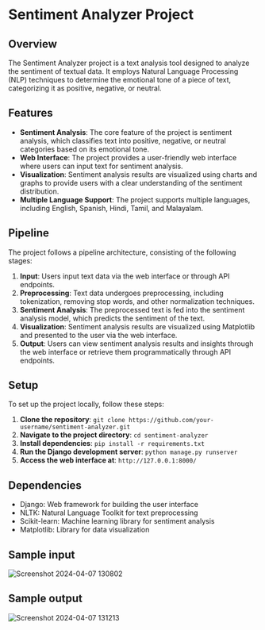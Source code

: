 # Sentiment Analyzer Project

## Overview
The Sentiment Analyzer project is a text analysis tool designed to analyze the sentiment of textual data. It employs Natural Language Processing (NLP) techniques to determine the emotional tone of a piece of text, categorizing it as positive, negative, or neutral.

## Features
- **Sentiment Analysis**: The core feature of the project is sentiment analysis, which classifies text into positive, negative, or neutral categories based on its emotional tone.
- **Web Interface**: The project provides a user-friendly web interface where users can input text for sentiment analysis.
- **Visualization**: Sentiment analysis results are visualized using charts and graphs to provide users with a clear understanding of the sentiment distribution.
- **Multiple Language Support**: The project supports multiple languages, including English, Spanish, Hindi, Tamil, and Malayalam.

## Pipeline
The project follows a pipeline architecture, consisting of the following stages:

1. **Input**: Users input text data via the web interface or through API endpoints.
2. **Preprocessing**: Text data undergoes preprocessing, including tokenization, removing stop words, and other normalization techniques.
3. **Sentiment Analysis**: The preprocessed text is fed into the sentiment analysis model, which predicts the sentiment of the text.
4. **Visualization**: Sentiment analysis results are visualized using Matplotlib and presented to the user via the web interface.
5. **Output**: Users can view sentiment analysis results and insights through the web interface or retrieve them programmatically through API endpoints.

## Setup
To set up the project locally, follow these steps:

1. **Clone the repository**: `git clone https://github.com/your-username/sentiment-analyzer.git`
2. **Navigate to the project directory**: `cd sentiment-analyzer`
3. **Install dependencies**: `pip install -r requirements.txt`
4. **Run the Django development server**: `python manage.py runserver`
5. **Access the web interface at**: `http://127.0.0.1:8000/`

## Dependencies
- Django: Web framework for building the user interface
- NLTK: Natural Language Toolkit for text preprocessing
- Scikit-learn: Machine learning library for sentiment analysis
- Matplotlib: Library for data visualization

## Sample input
  ![Screenshot 2024-04-07 130802](https://github.com/imgowthamg/textvibeanalyzer/assets/119653141/50d55d84-7a6a-48ef-af64-3d2269f4b80e)


## Sample output
![Screenshot 2024-04-07 131213](https://github.com/imgowthamg/textvibeanalyzer/assets/119653141/a4529bfb-957f-46b5-865e-5cef62873bce)




